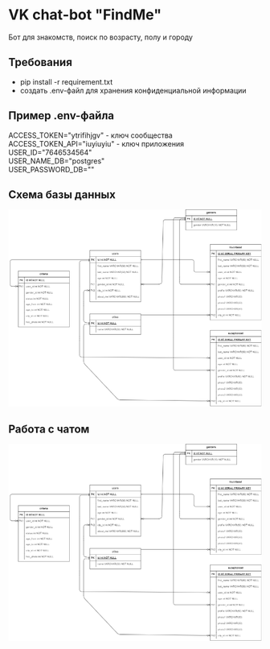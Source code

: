 # VK chat\-bot "FindMe"
Бот для знакомств, поиск по возрасту, полу и городу

## Требования
* pip install -r requirement.txt
* создать .env-файл для хранения конфиденциальной информации

## Пример .env-файла
ACCESS_TOKEN="ytrifihjgv" - ключ сообщества<br> 
ACCESS_TOKEN_API="iuyiuyiu" - ключ приложения<br>
USER_ID="7646534564"<br>
USER_NAME_DB="postgres"<br>
USER_PASSWORD_DB=""

## Схема базы данных
![image](res/scheme_db.png)

## Работа с чатом
![image](res/scheme_db.png)




